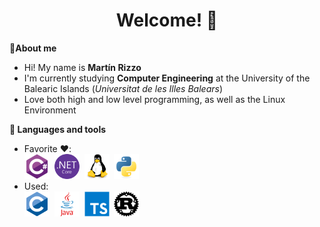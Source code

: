 <h1 align="center"> Welcome! 👋 </h1> 

**🤔About me**
- Hi! My name is **Martín Rizzo**
- I'm currently studying **Computer Engineering** at
the University of the Balearic Islands (_Universitat de les Illes Balears_)
- Love both high and low level programming, as well as the Linux Environment

**🧰 Languages and tools**
- Favorite ❤️: 
  <div>
    <img src="https://github.com/devicons/devicon/blob/master/icons/csharp/csharp-original.svg" width=40 height=40>&nbsp;
    <img src="https://github.com/devicons/devicon/blob/master/icons/dotnetcore/dotnetcore-original.svg" width=40 height=40>&nbsp;
    <img src="https://github.com/devicons/devicon/blob/master/icons/linux/linux-original.svg" width=40 height=40>&nbsp;
    <img src="https://github.com/devicons/devicon/blob/master/icons/python/python-original.svg" width=40 height=40>&nbsp;
  </div>
- Used:
  <div>
    <img src="https://github.com/devicons/devicon/blob/master/icons/c/c-original.svg" width=40 height=40>&nbsp;
    <img src="https://github.com/devicons/devicon/blob/master/icons/java/java-original-wordmark.svg" width=40 height=40>&nbsp;
    <img src="https://github.com/devicons/devicon/blob/master/icons/typescript/typescript-original.svg" width=40 height=40>&nbsp;
    <img src="https://github.com/devicons/devicon/blob/master/icons/rust/rust-plain.svg" width=40 height=40>&nbsp;
  </div>
